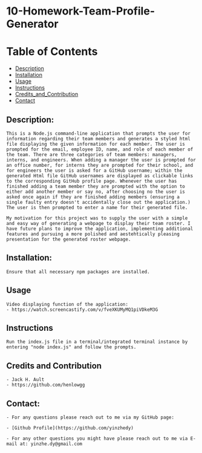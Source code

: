 
# 10-Homework-Team-Profile-Generator

# Table of Contents



- [Description](#description)
- [Installation](#installation)
- [Usage](#usage)
- [Instructions](#instructions)
- [Credits_and_Contribution](#Credits_and_Contribution)
- [Contact](#contact)

## Description:
    This is a Node.js command-line application that prompts the user for information regarding their team members and generates a styled html file displaying the given information for each member. The user is prompted for the email, employee ID, name, and role of each member of the team. There are three categories of team members: managers, interns, and engineers. When adding a manager the user is prompted for an office number, for interns they are prompted for their school, and for engineers the user is asked for a GitHub username; within the generated Html file GitHub usernames are displayed as clickable links to the corresponding GitHub profile page. Whenever the user has finished adding a team member they are prompted with the option to either add another member or say no, after choosing no the user is asked once again if they are finished adding members (ensuring a single faulty entry doesn't accidentally close out the application.) The user is then prompted to enter a name for their generated file. 

    My motivation for this project was to supply the user with a simple and easy way of generating a webpage to display their team roster. I have future plans to improve the application, implementing additional features and pursuing a more polished and aestehtically pleasing presentation for the generated roster webpage.

## Installation:
    Ensure that all necessary npm packages are installed.

## Usage
    Video displaying function of the application:
    - https://watch.screencastify.com/v/fveXKUMyMQ1piVDkeM3G

## Instructions
    Run the index.js file in a terminal/integrated terminal instance by entering "node index.js" and follow the prompts.

## Credits and Contribution
    - Jack H. Ault
    - https://github.com/henlowgg

## Contact:
    - For any questions please reach out to me via my GitHub page:

    - [Github Profile](https://github.com/yinzhedy)

    - For any other questions you might have please reach out to me via E-mail at: yinzhe.dy@gmail.com